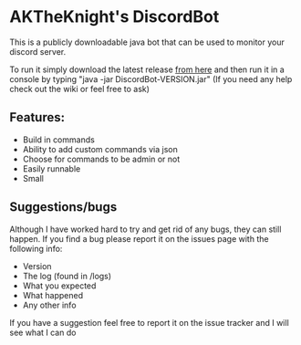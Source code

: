 # AKTheKnight's DiscordBot

This is a publicly downloadable java bot that can be used to monitor your discord server.

To run it simply download the latest release [from here](https://github.com/AKTheKnight/DiscordBot/releases) and then run it in a console by typing "java -jar DiscordBot-VERSION.jar" (If you need any help check out the wiki or feel free to ask)

## Features:
* Build in commands
* Ability to add custom commands via json
* Choose for commands to be admin or not
* Easily runnable
* Small

## Suggestions/bugs
Although I have worked hard to try and get rid of any bugs, they can still happen. If you find a bug please report it on the issues page with the following info:
* Version
* The log (found in /logs)
* What you expected
* What happened
* Any other info

If you have a suggestion feel free to report it on the issue tracker and I will see what I can do
